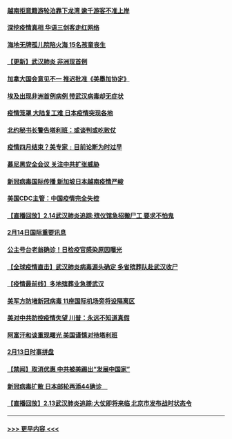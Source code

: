 #### [越南拒意籍游轮泊靠下龙湾 逾千游客不准上岸](../pages/prog202/a102777646.md?t=02151155) 
#### [深挖疫情真相 华语三剑客走红网络](../pages/prog202/a102777624.md?t=02151155) 
#### [海地无牌孤儿院陷火海 15名孩童丧生](../pages/prog202/a102777620.md?t=02151155) 
#### [【更新】武汉肺炎 非洲现首例](../pages/prog202/a102770740.md?t=02151155) 
#### [加拿大国会意见不一 推迟批准《美墨加协定》](../pages/prog202/a102777575.md?t=02151155) 
#### [埃及出现非洲首例病例 带武汉病毒却无症状](../pages/prog202/a102777559.md?t=02151155) 
#### [疫情笼罩 大陆复工难 日本疫情突现各地](../pages/prog202/a102777455.md?t=02151155) 
#### [北约秘书长警告塔利班：或谈判或吃败仗](../pages/prog202/a102777442.md?t=02151155) 
#### [疫情四月结束？美专家﹕目前论断为时过早](../pages/prog202/a102777248.md?t=02151155) 
#### [慕尼黑安全会议 关注中共扩张威胁](../pages/prog202/a102777254.md?t=02151155) 
#### [新冠病毒国际传播 新加坡日本越南疫情严峻](../pages/prog202/a102777245.md?t=02151155) 
#### [美国CDC主管：中国疫情完全失控](../pages/prog202/a102777236.md?t=02151155) 
#### [【直播回放】2.14武汉肺炎追踪:殡仪馆急招搬尸工 要求不怕鬼](../pages/prog202/a102777141.md?t=02151155) 
#### [2月14日国际重要讯息](../pages/prog202/a102777073.md?t=02151155) 
#### [公主号台老翁确诊！日检疫官感染原因曝光](../pages/prog202/a102777075.md?t=02151155) 
#### [【全球疫情直击】武汉肺炎病毒源头确定 多省殡葬队赴武汉收尸](../pages/prog202/a102777026.md?t=02151155) 
#### [【疫情最前线】多地殡葬业急援武汉](../pages/prog202/a102776986.md?t=02151155) 
#### [美军方防堵新冠病毒 11座国际机场旁将设隔离区](../pages/prog202/a102776870.md?t=02151155) 
#### [美对中共防控疫情失望 川普：永远不知道真假](../pages/prog202/a102776836.md?t=02151155) 
#### [阿富汗和谈重现曙光 美国谨慎对待塔利班](../pages/prog202/a102776748.md?t=02151155) 
#### [2月13日时事拼盘](../pages/prog202/a102776689.md?t=02151155) 
#### [【禁闻】取消优惠 中共被美踢出“发展中国家”](../pages/prog202/a102776670.md?t=02151155) 
#### [新冠病毒扩散 日本邮轮再添44确诊　](../pages/prog202/a102776518.md?t=02151155) 
#### [【直播回放】2.13武汉肺炎追踪:大仗即将来临 北京市发布战时状态令](../pages/prog202/a102776399.md?t=02151155) 

----
#### [ >>> 更早内容 <<< ](../indexes/prog202-earlier.md)
